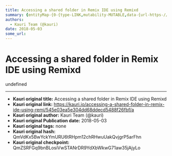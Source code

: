 ```yaml
---
title: Accessing a shared folder in Remix IDE using Remixd
summary: {entityMap-{0-{type-LINK,mutability-MUTABLE,data-{url-https-//github.com/ethereum/remixd}},blocks--{key-9pmqs,text-Remixd is an npm module. Its purpose is to give the remix web application access to a folder from your local computer.,type-unstyled,depth-0,inlineStyleRanges-,entityRanges-,data-{}},{key-7ois6,text-,type-unstyled,depth-0,inlineStyleRanges-,entityRanges-,data-{}},{key-41ptn,text-The code of Remixd can be checked out here .,type-unstyled,depth-0,inlineStyleRanges-,entityRanges--{offs
authors:
  - Kauri Team (@kauri)
date: 2018-05-03
some_url: 
---
```


# Accessing a shared folder in Remix IDE using Remixd


undefined


---

- **Kauri original title:** Accessing a shared folder in Remix IDE using Remixd
- **Kauri original link:** https://kauri.io/accessing-a-shared-folder-in-remix-ide-using-remi/545e03ea5e304dd68ddecd5488f26fbf/a
- **Kauri original author:** Kauri Team (@kauri)
- **Kauri original Publication date:** 2018-05-03
- **Kauri original tags:** none
- **Kauri original hash:** QmVdKx5BwYckYmURU6tRHpm12chRHwuUakQvjgrP5arFhn
- **Kauri original checkpoint:** QmZSRFGq9bnBLosiVwSTANrDR9YdXbWkwG71aw35jAjyLo



